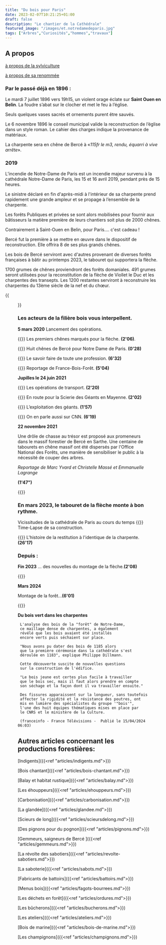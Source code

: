 ```yaml
---
title: "Du bois pour Paris"
date: 2023-02-07T10:21:25+01:00
draft: false
description: "Le chantier de la Cathédrale"
featured_image: "/images/et.notredamedeparis.jpg"
tags: ["Arbres","Curiosités","hommes","travaux"]
---
```


## A propos 

[à propos de la sylviculture](/articles/pdf/aproposdelasylviculture.pdf)


[à propos de sa renommée](/articles/pdf/aproposdesarenommee.pdf) 

### Par le passé déjà  en 1896 :

Le mardi 7 juillet 1896 vers 19h15, 
un violent orage éclate sur 
**Saint Ouen en Belin**.
La foudre s’abat sur le clocher et met le feu à l’église. 

Seuls quelques vases sacrés et ornements purent être sauvés. 

Le 6 novembre 1896 le conseil municipal valide
la reconstruction de l’église dans un style roman.
Le cahier des charges indique la provenance de matériaux.

La charpente sera en chêne de Bercé
à «*115fr le m3, rendu, équarri à vive arrête*».

### 2019

L’incendie de Notre-Dame de Paris est un incendie majeur survenu
à la cathédrale Notre-Dame de Paris, les 15 et 16 avril 2019,
pendant près de 15 heures. 

Le sinistre déclaré en fin d'après-midi
à l'intérieur de sa charpente prend rapidement une grande ampleur 
et se propage à l’ensemble de la charpente.

Les forêts Publiques et privées se sont alors mobilisées pour fournir 
aux bâtisseurs la matière première de leurs chantiers soit plus 
de 2000 chênes.

Contrairement à Saint-Ouen en Belin, pour Paris.... c'est cadeau !

Bercé fut la première à se mettre en œuvre dans le dispositif de reconstruction.
Elle offrira 8 de ses plus grands chênes.

Les bois de Bercé serviront avec d'autres provenant de diverses forêts françaises
à bâtir au printemps 2023, le tabouret qui supportera la flèche.

1700 grumes de chênes proviendront des forêts domaniales.
491 grumes seront utilisées pour la reconstitution de la
flèche de Viollet le Duc et les charpentes des transepts.
Les 1200 restantes serviront à reconstruire les charpentes
du 13ème siècle de la nef et du chœur.

{{<figure src="/images/articles/flechecathedrale.jpg" title="Les différents éléments de la flèche - croquis des architectes">}}


### Les acteurs de la filière bois vous interpellent.

**5 mars 2020**
Lancement des opérations.

{{<youtube id="vOUzmAMd81Q">}}
Les premiers chênes marqués pour la flèche. **(2'06)**.

{{<youtube id="_HD2Jwc1kBA">}}
Huit chênes de Bercé pour Notre Dame de Paris. **(0'28)**
  
{{<youtube id="5BZFGLlB6K0">}}
Le savoir faire de toute une profession. **(6'32)**

{{<youtube id="JMwiSfucalg">}}
Reportage de France-Bois-Forêt. **(5'04)**


**Jupilles le 24 juin 2021** 

{{<youtube id="xjk_bXF9_N4">}}
Les opérations de transport. **(2'20)**

{{<youtube id="uTjmWHv4Yx8">}}
En route pour la Scierie des Géants en Mayenne. **(2'02)**

{{<youtube id="lX8p8MQCwc4">}}
L’exploitation des géants. **(1'57)**

{{<youtube id="awjEiKaEJAg">}}
On en parle aussi sur CNN. **(6'19)**

**22 novembre 2021**

Une drôle de chasse au trésor est proposé aux promeneurs dans le massif forestier
de Bercé en Sarthe. Une centaine de tabourets en chêne massif ont été dispersés 
par l'Office National des Forêts, une manière de sensibiliser 
le public à la nécessité de couper des arbres.

*Reportage de Marc Yvard et Christelle Massé et Emmanuelle Lagrange*

**(1'47")**



  {{<youtube id="rapXcN68yYM">}} 


### En mars 2023, le tabouret de la flèche monte à bon rythme.

Vicissitudes de la cathédrale de Paris au cours du temps
{{<youtube id="hM4yaoybbU4">}}  
Time-Lapse de sa construction.

{{<youtube id="Yuw3rVbBGvo">}}
L'histoire de la restitution à l'identique de la charpente. **(26'17)**

### Depuis :

**Fin 2023**
... des nouvelles du montage de la flèche.**(2'08)**

{{<youtube id="suAqu1uvmGw">}} 

**Mars 2024**

Montage de la forêt...**(6'01)**

{{<youtube id="xak8163E-LM">}} 

**Du bois vert dans les charpentes**

     L'analyse des bois de la "forêt" de Notre-Dame, 
     ce maillage dense de charpentes, a également 
     révélé que les bois avaient été installés 
     encore verts puis séchaient sur place. 
     
     "Nous avons pu dater des bois de 1185 alors 
     que la première cérémonie dans la cathédrale s'est 
     déroulée en 1183", explique Philippe Dillmann.
     
     Cette découverte suscite de nouvelles questions
     sur la construction de l'édifice.
     
     "Le bois jeune est certes plus facile à travailler
     que le bois sec, mais il faut alors prendre en compte
     son séchage et la façon dont il va travailler ensuite."
     
     Des fissures apparaissent sur la longueur, sans toutefois
     affecter la rigidité et la résistance des poutres, ont 
     mis en lumière des spécialistes du groupe '"bois'", 
     l'une des huit équipes thématiques mises en place par 
     le CNRS et le ministère de la Culture.
     
     (franceinfo - France Télévisions -  Publié le 15/04/2024 06:03)



## Autres articles concernant les productions forestières: ## 

[Indigents]({{<ref "articles/indigents.md">}})

[Bois chantant]({{<ref "articles/bois-chantant.md">}})

[Balay et habitat rustique]({{<ref "articles/balay.md">}})

[Les éhouppeurs]({{<ref "articles/ehouppeurs.md">}})

[Carbonisation]({{<ref "articles/carbonisation.md">}})

[La glandée]({{<ref "articles/glandee.md">}})

[Scieurs de long]({{<ref "articles/scieursdelong.md">}})

[Des pignons pour du pognon]({{<ref "articles/pignons.md">}})

[Gemmeurs, saigneurs de Bercé ]({{<ref "articles/gemmeurs.md">}})

[La révolte des sabotiers]({{<ref "articles/revolte-sabotiers.md">}})

[La saboterie]({{<ref "articles/sabots.md">}})

[Fabricants de battoirs]({{<ref "articles/battoirs.md">}})

[Menus bois]({{<ref "articles/fagots-bourrees.md">}})

[Les déchets en forêt]({{<ref "articles/ordures.md">}})

[Les bûcherons]({{<ref "articles/bucherons.md">}})

[Les ateliers]({{<ref "articles/ateliers.md">}})

[Bois de marine]({{<ref "articles/bois-de-marine.md">}})

[Les champignons]({{<ref "articles/champignons.md">}})



